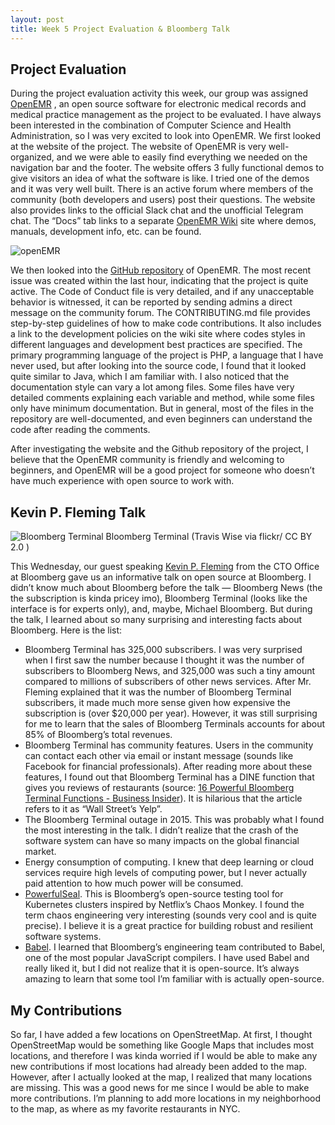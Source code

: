 ```yaml
---
layout: post
title: Week 5 Project Evaluation & Bloomberg Talk
---
```



## Project Evaluation
During the project evaluation activity this week, our group was assigned [OpenEMR](https://www.open-emr.org/) , an open source software for electronic medical records and medical practice management as the project to be evaluated. I have always been interested in the combination of Computer Science and Health Administration, so I was very excited to look into OpenEMR. We first looked at the website of the project. The website of OpenEMR is very well-organized, and we were able to easily find everything we needed on the navigation bar and the footer. The website offers 3 fully functional demos to give visitors an idea of what the software is like. I tried one of the demos and it was very well built. There is an active forum where members of the community (both developers and users) post their questions. The website also provides links to the official Slack chat and the unofficial Telegram chat. The “Docs” tab links to a separate [OpenEMR Wiki](https://www.open-emr.org/wiki/index.php/OpenEMR_Wiki_Home_Page) site where demos, manuals, development info, etc. can be found. 

![openEMR](../images/OpenEMR.png)

We then looked into the [GitHub repository](https://github.com/openemr/openemr) of OpenEMR. The most recent issue was created within the last hour, indicating that the project is quite active. The Code of Conduct file is very detailed, and if any unacceptable behavior is witnessed, it can be reported by sending admins a direct message on the community forum. The CONTRIBUTING.md file provides step-by-step guidelines of how to make code contributions. It also includes a link to the development policies on the wiki site where codes styles in different languages and development best practices are specified. The primary programming language of the project is PHP, a language that I have never used, but after looking into the source code, I found that it looked quite similar to Java, which I am familiar with. I also noticed that the documentation style can vary a lot among files. Some files have very detailed comments explaining each variable and method, while some files only have minimum documentation. But in general, most of the files in the repository are well-documented, and even beginners can understand the code after reading the comments. 

After investigating the website and the Github repository of the project, I believe that the OpenEMR community is friendly and welcoming to beginners, and OpenEMR will be a good project for someone who doesn’t have much experience with open source to work with. 

## Kevin P. Fleming Talk

![Bloomberg Terminal](../images/bloomberg-terminal.jpeg)
Bloomberg Terminal (Travis Wise via flickr/ CC BY 2.0 )

This Wednesday, our guest speaking  [Kevin P. Fleming](https://www.linkedin.com/in/kpfleming/) from the CTO Office at Bloomberg gave us an informative talk on open source at Bloomberg. I didn’t know much about Bloomberg before the talk — Bloomberg News (the the subscription is kinda pricey imo), Bloomberg Terminal (looks like the interface is for experts only), and, maybe, Michael Bloomberg. But during the talk, I learned about so many surprising and interesting facts about Bloomberg. Here is the list: 

* Bloomberg Terminal has 325,000 subscribers. I was very surprised when I first saw the number because I thought it was the number of subscribers to Bloomberg News, and 325,000 was such a tiny amount compared to millions of subscribers of other news services. After Mr. Fleming explained that it was the number of Bloomberg Terminal subscribers, it made much more sense given how expensive the subscription is (over $20,000 per year). However, it was still surprising for me to learn that the sales of Bloomberg Terminals accounts for about 85% of Bloomberg’s total revenues. 
* Bloomberg Terminal has community features. Users in the community can contact each other via email or instant message (sounds like Facebook for financial professionals). After reading more about these features, I found out that Bloomberg Terminal has a DINE function that gives you reviews of restaurants (source: [16 Powerful Bloomberg Terminal Functions - Business Insider](https://www.businessinsider.com/16-powerful-bloomberg-terminal-functions-2013-5)). It is hilarious that the article refers to it as “Wall Street’s Yelp”.
* The Bloomberg Terminal outage in 2015. This was probably what I found the most interesting in the talk. I didn’t realize that the crash of the software system can have so many impacts on the global financial market.
* Energy consumption of computing. I knew that deep learning or cloud services require high levels of computing power, but I never actually paid attention to how much power will be consumed.
* [PowerfulSeal](https://github.com/bloomberg/powerfulseal).  This is Bloomberg’s open-source testing tool for Kubernetes clusters inspired by Netflix’s Chaos Monkey. I found the term chaos engineering very interesting (sounds very cool and is quite precise). I believe it is a great practice for building robust and resilient software systems. 
* [Babel](https://github.com/bloomberg/babel). I learned that Bloomberg’s engineering team contributed to Babel, one of the most popular JavaScript compilers. I have used Babel and really liked it,  but I did not realize that it is open-source. It’s always amazing to learn that some tool I’m familiar with is actually open-source. 

## My Contributions
So far, I have added a few locations on OpenStreetMap. At first, I thought OpenStreetMap would be something like Google Maps that includes most locations, and therefore I was kinda worried if I would be able to make any new contributions if most locations had already been added to the map. However, after I actually looked at the map, I realized that many locations are missing. This was a good news for me since I would be able to make more contributions. I’m planning to add more locations in my neighborhood to the map, as where as my favorite restaurants in NYC.
